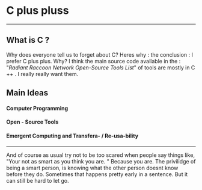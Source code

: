 # C plus pluss
***
## What is C ? 
Why does everyone tell us to forget about C?
Heres why : 
the conclusion : 
I prefer C plus plus. 
Why? I think the main source code available in the : 
"_Radiant Raccoon Network Open-Source Tools List_"
of tools are mostly in C ++ . 
I really really want them. 

## Main Ideas
#### Computer Programming
####    Open - Source     Tools
#### Emergent Computing and Transfera- / Re-usa-bility
***
And of course as usual try not to be too scared when people say things like, 
"Your not as smart as you think you are. "
Because you are.
The privilidge of being a smart person, is knowing what the other person doesnt know before they do.
Sometimes that happens pretty early in a sentence. 
But it can still be hard to let go.
